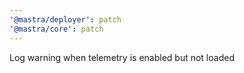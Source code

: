 ```yaml
---
'@mastra/deployer': patch
'@mastra/core': patch
---
```


Log warning when telemetry is enabled but not loaded
